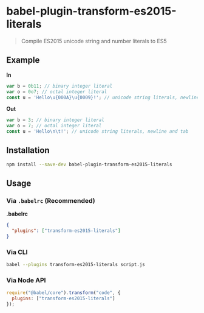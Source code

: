 # babel-plugin-transform-es2015-literals

> Compile ES2015 unicode string and number literals to ES5

## Example

**In**

```js
var b = 0b11; // binary integer literal
var o = 0o7; // octal integer literal
const u = 'Hello\u{000A}\u{0009}!'; // unicode string literals, newline and tab
```

**Out**

```js
var b = 3; // binary integer literal
var o = 7; // octal integer literal
const u = 'Hello\n\t!'; // unicode string literals, newline and tab
```

## Installation

```sh
npm install --save-dev babel-plugin-transform-es2015-literals
```

## Usage

### Via `.babelrc` (Recommended)

**.babelrc**

```json
{
  "plugins": ["transform-es2015-literals"]
}
```

### Via CLI

```sh
babel --plugins transform-es2015-literals script.js
```

### Via Node API

```javascript
require("@babel/core").transform("code", {
  plugins: ["transform-es2015-literals"]
});
```
